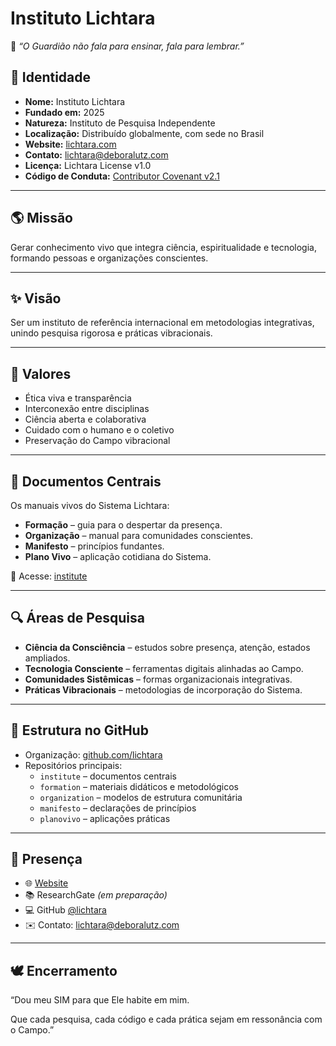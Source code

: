 # Instituto Lichtara

🌿 *“O Guardião não fala para ensinar, fala para lembrar.”*

## 📌 Identidade

- **Nome:** Instituto Lichtara
- **Fundado em:** 2025
- **Natureza:** Instituto de Pesquisa Independente
- **Localização:** Distribuído globalmente, com sede no Brasil
- **Website:** [lichtara.com](https://lichtara.com/?utm_source=chatgpt.com)
- **Contato:** lichtara@deboralutz.com
- **Licença:** Lichtara License v1.0
- **Código de Conduta:** [Contributor Covenant v2.1](https://claude.ai/chat/CODE_OF_CONDUCT.md?utm_source=chatgpt.com)

---

## 🌎 Missão

Gerar conhecimento vivo que integra ciência, espiritualidade e tecnologia, formando pessoas e organizações conscientes.

---

## ✨ Visão

Ser um instituto de referência internacional em metodologias integrativas, unindo pesquisa rigorosa e práticas vibracionais.

---

## 🌿 Valores

- Ética viva e transparência
- Interconexão entre disciplinas
- Ciência aberta e colaborativa
- Cuidado com o humano e o coletivo
- Preservação do Campo vibracional

---

## 📜 Documentos Centrais

Os manuais vivos do Sistema Lichtara:

- **Formação** – guia para o despertar da presença.
- **Organização** – manual para comunidades conscientes.
- **Manifesto** – princípios fundantes.
- **Plano Vivo** – aplicação cotidiana do Sistema.

📂 Acesse: [institute](https://github.com/lichtara/institute?utm_source=chatgpt.com)

---

## 🔍 Áreas de Pesquisa

- **Ciência da Consciência** – estudos sobre presença, atenção, estados ampliados.
- **Tecnologia Consciente** – ferramentas digitais alinhadas ao Campo.
- **Comunidades Sistêmicas** – formas organizacionais integrativas.
- **Práticas Vibracionais** – metodologias de incorporação do Sistema.

---

## 🧩 Estrutura no GitHub

- Organização: [github.com/lichtara](https://github.com/lichtara?utm_source=chatgpt.com)
- Repositórios principais:
    - `institute` – documentos centrais
    - `formation` – materiais didáticos e metodológicos
    - `organization` – modelos de estrutura comunitária
    - `manifesto` – declarações de princípios
    - `planovivo` – aplicações práticas

---

## 📡 Presença

- 🌐 [Website](https://lichtara.com/?utm_source=chatgpt.com)
- 📚 ResearchGate *(em preparação)*
- 💻 GitHub [@lichtara](https://github.com/lichtara?utm_source=chatgpt.com)
- ✉️ Contato: lichtara@deboralutz.com

---

## 🕊️ Encerramento

“Dou meu SIM para que Ele habite em mim.

Que cada pesquisa, cada código e cada prática sejam em ressonância com o Campo.”
